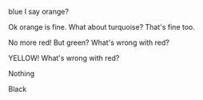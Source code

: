 blue I say
orange?

Ok orange is fine.
What about turquoise?
That's fine too. 

No more red!
But green?
What's wrong with red?




YELLOW!
What's wrong with red?

Nothing

Black
